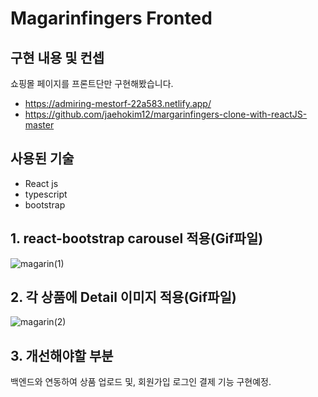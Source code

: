 # Magarinfingers Fronted

## 구현 내용 및 컨셉
쇼핑몰 페이지를 프론트단만 구현해봤습니다.

+ https://admiring-mestorf-22a583.netlify.app/
+ https://github.com/jaehokim12/margarinfingers-clone-with-reactJS-master

## 사용된 기술
+ React js
+ typescript
+ bootstrap


##  1. react-bootstrap carousel 적용(Gif파일)
![magarin(1)](https://user-images.githubusercontent.com/62605981/123534556-01f7a480-d759-11eb-8612-ad5348d77793.gif)








## 2. 각 상품에 Detail 이미지 적용(Gif파일)
![magarin(2)](https://user-images.githubusercontent.com/62605981/123534558-0459fe80-d759-11eb-85b2-8fc2073c73ee.gif)


## 3. 개선해야할 부분 

백엔드와 연동하여 상품 업로드 및, 회원가입 로그인 결제 기능 구현예정. 
